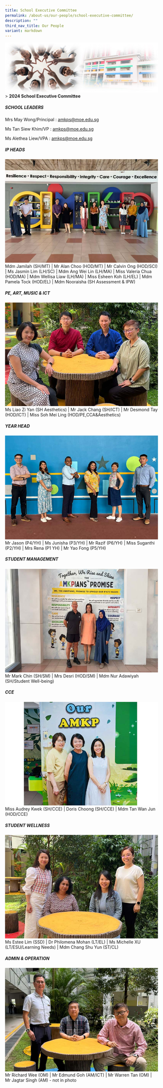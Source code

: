 ```yaml
---
title: School Executive Committee
permalink: /about-us/our-people/school-executive-committee/
description: ""
third_nav_title: Our People
variant: markdown
---
```

![Sub-banner](/images/sub%20banner.jpg)
&gt; **2024 School Executive Committee**

##### **SCHOOL LEADERS**
Mrs May Wong/Principal : amkps@moe.edu.sg

Ms Tan Siew Khim/VP : amkps@moe.edu.sg

Ms Alethea Liew/VPA : amkps@moe.edu.sg

##### **IP HEADS**
![IP Heads](/images/About%20Us/EXCO/IP_Heads.jpg)
Mdm Jamilah (SH/MT) | Mr Alan Choo (HOD/MT) | Mr Calvin Ong (HOD/SCI) | Ms Jasmin Lim (LH/SC) | Mdm Ang Wei Lin (LH/MA) | Miss Valeria Chua (HOD/MA) | Mdm Wellisa Liaw (LH/MA) | Miss Esheen Koh (LH/EL) | Mdm Pamela Tock (HOD/EL) | Mdm Nooraisha (SH Assessment & IPW)

##### **PE, ART, MUSIC & ICT**
![](/images/About%20Us/EXCO/PAM.jpg)
Ms Liao Zi Yan (SH Aesthetics) | Mr Jack Chang (SH/ICT) | Mr Desmond Tay (HOD/ICT) | Miss Soh Mei Ling (HOD/PE,CCA&Aesthetics)

##### **YEAR HEAD**
![Year Head](/images/About%20Us/EXCO/YH.jpg)
Mr Jason (P4/YH) | Ms Junisha (P3/YH) | Mr Razif (P6/YH) | Miss Suganthi (P2/YH) | Mrs Rena (P1 YH) | Mr Yao Fong (P5/YH)

##### **STUDENT MANAGEMENT**
![](/images/About%20Us/EXCO/Student_Management.jpg)
Mr Mark Chin (SH/SM) | Mrs Desri (HOD/SM) | Mdm Nur Adawiyah (SH/Student Well-being)

##### **CCE**
![CCE](/images/About%20Us/EXCO/CCE.jpg)
Miss Audrey Kwek (SH/CCE) | Doris Choong (SH/CCE) | Mdm Tan Wan Jun (HOD/CCE)

##### **STUDENT WELLNESS**
![](/images/About%20Us/EXCO/SSD.jpg)
Ms Estee Lim (SSD) | Dr Philomena Mohan (LT/EL) | Ms Michelle XU (LT/ESU/Learning Needs) | Mdm Chang Shu Yun (ST/CL)

##### **ADMIN & OPERATION**
![](/images/About%20Us/EXCO/admin_ops.jpg)
Mr Richard Wee (OM) | Mr Edmund Goh (AM/ICT) | Mr Warren Tan (OM) | Mr Jagtar Singh (AM) - not in photo